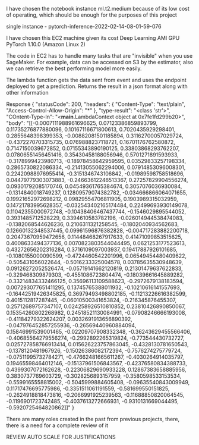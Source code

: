 I have chosen the notebook instance ml.t2.medium because of its low cost of operating, which should be enough for the purposes of this project 


single instance - pytorch-inference-2022-02-14-08-01-59-076


I have chosen this EC2 machine given its cost
Deep Learning AMI GPU PyTorch 1.10.0 (Amazon Linux 2)

The code in EC2 has to handle many tasks that are "invisible" when you use SageMaker. For example, data can be accessed on S3 by the estimator, also we can retrieve the best performing model more easily.

The lambda function gets the  data sent from event and uses the endpoint deployed to get a prediction. Returns the result in a json format along with other information



Response
{
  "statusCode": 200,
  "headers": {
    "Content-Type": "text/plain",
    "Access-Control-Allow-Origin": "*"
  },
  "type-result": "<class 'str'>",
  "COntent-Type-In": "<__main__.LambdaContext object at 0x7fe1fd299b20>",
  "body": "[[-0.0007111988961696625, 0.07123386859893799, 0.11735276877880096, 0.10167116671800613, 0.7020435929298401, 0.2855648398399353, -0.00882081501185894, 0.31162700057029724, -0.4372270703315735, 0.0769888237118721, 0.16701176762580872, 0.7147150039672852, 0.07155343890190125, 0.33803868293762207, 0.07806551456451416, 0.35430458188056946, 0.5701271891593933, -0.3178999423980713, -0.18978458642959595, 0.03529833257198334, 0.2865730822086334, -0.21413055062294006, 0.07914853096008301, 0.22420988976955414, -0.3151346743106842, -0.01989598758518696, 0.04479779303073883, -0.24663612246513367, 0.27257829904556274, 0.09301792085170746, 0.04549361765384674, 0.3057076036930084, -0.1314840018749237, 0.12809579074382782, -0.034666866064071655, 0.19921652972698212, 0.09829554706811905, 0.1903989315032959, 0.14721783995628357, -0.032543402165174484, 0.22499693930149078, 0.11042355000972748, -0.10438406467437744, -0.1546029895544052, 0.3931485712528229, 0.3394610583782196, -0.026014944538474083, -0.1382068544626236, 0.2106311321258545, -0.1802040934562683, 0.12660132348537445, 0.09961596876382828, -0.004717283882200718, 0.20473670959472656, 0.11448468267917633, 0.41471099853515625, 0.4008633494377136, 0.0070823803544044495, 0.0621253177523613, 0.43272656202316284, 0.3716109097003937, 0.19417887926101685, -0.1080155000090599, -0.4724460542201996, 0.06549454480409622, -0.505431056022644, -0.5016233325004578, 0.03785635530948639, 0.09126272052526474, -0.05719141662120819, 0.21301479637622833, -0.329468309879303, -0.4551086723804474, -0.18039661645889282, -0.33214834332466125, 0.35696113109588623, -0.2972679138183594, 0.007293077651411295, 0.13745765388011932, -0.10210616141557693, -0.16442519426345825, 0.36979493498802185, -0.11213226616382599, 0.4015112817287445, -0.06010500341653824, -0.216345876455307, 0.25712689757347107, 0.024258926510810852, 0.23810426890850067, 0.15354260802268982, 0.24518521130084991, -0.07908246666193008, -0.41184279322624207, 0.0032691913656890392, -0.047976452857255936, -0.26569440960884094, 0.15846991539001465, -0.02209707908332348, -0.36243629455566406, -0.40685564279556274, -0.2992892265319824, -0.773544430732727, 0.025727858766913414, 0.015626223757863045, -0.4328130781650543, -0.1378120481967926, -0.15026386082172394, -0.7576274275779724, -0.07511995732784271, -0.47662481665611267, -0.4030264914035797, 0.19465598464012146, -0.15137961506843567, -0.42376580834388733, 0.4399307072162628, -0.22306829690933228, 0.12867383658885956, 0.3830737769603729, -0.3028256893157959, -0.3580598533153534, -0.5599165558815002, -0.5045999884605408, -0.09635540843009949, 0.11717476695775986, -0.3351511061191559, -0.581699550151825, -0.2624918818473816, -0.2066991925239563, -0.11688850820064545, -0.1196901723742485, -0.4037613272666931, -0.9310131669044495, -0.5920725464820862]]"
}


There are many roles created in the past from previous projects, there, there is a need for a complete review of it


REVIEW AUTO SCALE FOR JUSTIFICATIONS